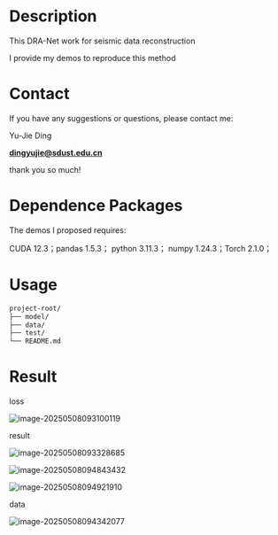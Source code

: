 # Description

This DRA-Net work for seismic data reconstruction

I provide my demos to reproduce this method

# Contact

If you have any suggestions or questions, please contact me:

Yu-Jie Ding

**dingyujie@sdust.edu.cn**

thank you so much!

# Dependence Packages

The demos I proposed requires:

CUDA 12.3；pandas 1.5.3； python 3.11.3； numpy 1.24.3；Torch 2.1.0；

# Usage

```markdown
project-root/
├── model/   
├── data/   
├── test/
└── README.md  
```

# Result

loss 

![image-20250508093100119](./pictures/image-20250508093100119.png)

result

![image-20250508093328685](C:\Users\ding\AppData\Roaming\Typora\typora-user-images\image-20250508093328685.png)

![image-20250508094843432](C:\Users\ding\AppData\Roaming\Typora\typora-user-images\image-20250508094843432.png)

![image-20250508094921910](C:\Users\ding\AppData\Roaming\Typora\typora-user-images\image-20250508094921910.png)





data

![image-20250508094342077](C:\Users\ding\AppData\Roaming\Typora\typora-user-images\image-20250508094342077.png)
